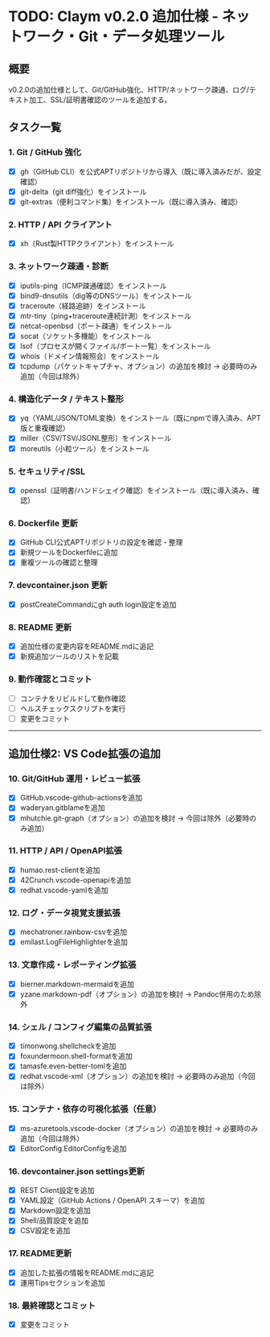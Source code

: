 # TODO: Claym v0.2.0 追加仕様 - ネットワーク・Git・データ処理ツール

## 概要
v0.2.0の追加仕様として、Git/GitHub強化、HTTP/ネットワーク疎通、ログ/テキスト加工、SSL/証明書確認のツールを追加する。

## タスク一覧

### 1. Git / GitHub 強化
- [x] gh（GitHub CLI）を公式APTリポジトリから導入（既に導入済みだが、設定確認）
- [x] git-delta（git diff強化）をインストール
- [x] git-extras（便利コマンド集）をインストール（既に導入済み、確認）

### 2. HTTP / API クライアント
- [x] xh（Rust製HTTPクライアント）をインストール

### 3. ネットワーク疎通・診断
- [x] iputils-ping（ICMP疎通確認）をインストール
- [x] bind9-dnsutils（dig等のDNSツール）をインストール
- [x] traceroute（経路追跡）をインストール
- [x] mtr-tiny（ping+traceroute連続計測）をインストール
- [x] netcat-openbsd（ポート疎通）をインストール
- [x] socat（ソケット多機能）をインストール
- [x] lsof（プロセスが開くファイル/ポート一覧）をインストール
- [x] whois（ドメイン情報照会）をインストール
- [x] tcpdump（パケットキャプチャ、オプション）の追加を検討 → 必要時のみ追加（今回は除外）

### 4. 構造化データ / テキスト整形
- [x] yq（YAML/JSON/TOML変換）をインストール（既にnpmで導入済み、APT版と重複確認）
- [x] miller（CSV/TSV/JSONL整形）をインストール
- [x] moreutils（小粒ツール）をインストール

### 5. セキュリティ/SSL
- [x] openssl（証明書/ハンドシェイク確認）をインストール（既に導入済み、確認）

### 6. Dockerfile 更新
- [x] GitHub CLI公式APTリポジトリの設定を確認・整理
- [x] 新規ツールをDockerfileに追加
- [x] 重複ツールの確認と整理

### 7. devcontainer.json 更新
- [x] postCreateCommandにgh auth login設定を追加

### 8. README 更新
- [x] 追加仕様の変更内容をREADME.mdに追記
- [x] 新規追加ツールのリストを記載

### 9. 動作確認とコミット
- [ ] コンテナをリビルドして動作確認
- [ ] ヘルスチェックスクリプトを実行
- [ ] 変更をコミット

---

## 追加仕様2: VS Code拡張の追加

### 10. Git/GitHub 運用・レビュー拡張
- [x] GitHub.vscode-github-actionsを追加
- [x] waderyan.gitblameを追加
- [x] mhutchie.git-graph（オプション）の追加を検討 → 今回は除外（必要時のみ追加）

### 11. HTTP / API / OpenAPI拡張
- [x] humao.rest-clientを追加
- [x] 42Crunch.vscode-openapiを追加
- [x] redhat.vscode-yamlを追加

### 12. ログ・データ視覚支援拡張
- [x] mechatroner.rainbow-csvを追加
- [x] emilast.LogFileHighlighterを追加

### 13. 文章作成・レポーティング拡張
- [x] bierner.markdown-mermaidを追加
- [x] yzane.markdown-pdf（オプション）の追加を検討 → Pandoc併用のため除外

### 14. シェル / コンフィグ編集の品質拡張
- [x] timonwong.shellcheckを追加
- [x] foxundermoon.shell-formatを追加
- [x] tamasfe.even-better-tomlを追加
- [x] redhat.vscode-xml（オプション）の追加を検討 → 必要時のみ追加（今回は除外）

### 15. コンテナ・依存の可視化拡張（任意）
- [x] ms-azuretools.vscode-docker（オプション）の追加を検討 → 必要時のみ追加（今回は除外）
- [x] EditorConfig.EditorConfigを追加

### 16. devcontainer.json settings更新
- [x] REST Client設定を追加
- [x] YAML設定（GitHub Actions / OpenAPI スキーマ）を追加
- [x] Markdown設定を追加
- [x] Shell/品質設定を追加
- [x] CSV設定を追加

### 17. README更新
- [x] 追加した拡張の情報をREADME.mdに追記
- [x] 運用Tipsセクションを追加

### 18. 最終確認とコミット
- [x] 変更をコミット
